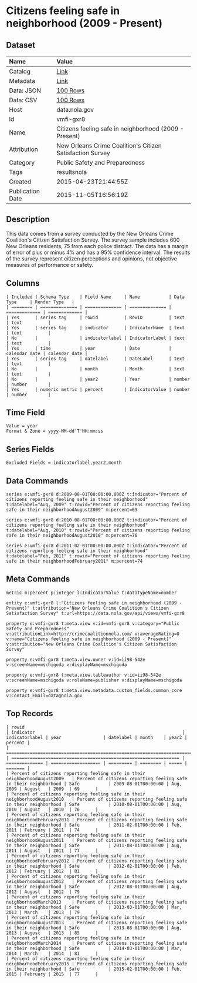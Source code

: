 # Citizens feeling safe in neighborhood (2009 - Present)

## Dataset

| Name | Value |
| :--- | :---- |
| Catalog | [Link](https://catalog.data.gov/dataset/citizens-reporting-confidence-in-nopd-and-feeling-safe-in-their-neighborhood-2009-present) |
| Metadata | [Link](https://data.nola.gov/api/views/vmfi-gxr8) |
| Data: JSON | [100 Rows](https://data.nola.gov/api/views/vmfi-gxr8/rows.json?max_rows=100) |
| Data: CSV | [100 Rows](https://data.nola.gov/api/views/vmfi-gxr8/rows.csv?max_rows=100) |
| Host | data.nola.gov |
| Id | vmfi-gxr8 |
| Name | Citizens feeling safe in neighborhood (2009 - Present) |
| Attribution | New Orleans Crime Coalition's Citizen Satisfaction Survey |
| Category | Public Safety and Preparedness |
| Tags | resultsnola |
| Created | 2015-04-23T21:44:55Z |
| Publication Date | 2015-11-05T16:56:19Z |

## Description

This data comes from a survey conducted by the New Orleans Crime Coalition's Citizen Satisfaction Survey. The survey sample includes 600 New Orleans residents, 75 from each police distract. The data has a margin of error of plus or minus 4% and has a 95% confidence interval. The results of the survey represent citizen perceptions and opinions, not objective measures of performance or safety.

## Columns

```ls
| Included | Schema Type    | Field Name     | Name           | Data Type     | Render Type   |
| ======== | ============== | ============== | ============== | ============= | ============= |
| Yes      | series tag     | rowid          | RowID          | text          | text          |
| Yes      | series tag     | indicator      | IndicatorName  | text          | text          |
| No       |                | indicatorlabel | IndicatorLabel | text          | text          |
| Yes      | time           | year           | Date           | calendar_date | calendar_date |
| Yes      | series tag     | datelabel      | DateLabel      | text          | text          |
| No       |                | month          | Month          | text          | text          |
| No       |                | year2          | Year           | number        | number        |
| Yes      | numeric metric | percent        | IndicatorValue | number        | number        |
```

## Time Field

```ls
Value = year
Format & Zone = yyyy-MM-dd'T'HH:mm:ss
```

## Series Fields

```ls
Excluded Fields = indicatorlabel,year2,month
```

## Data Commands

```ls
series e:vmfi-gxr8 d:2009-08-01T00:00:00.000Z t:indicator="Percent of citizens reporting feeling safe in their neighborhood" t:datelabel="Aug, 2009" t:rowid="Percent of citizens reporting feeling safe in their neighborhoodAugust2009" m:percent=69

series e:vmfi-gxr8 d:2010-08-01T00:00:00.000Z t:indicator="Percent of citizens reporting feeling safe in their neighborhood" t:datelabel="Aug, 2010" t:rowid="Percent of citizens reporting feeling safe in their neighborhoodAugust2010" m:percent=76

series e:vmfi-gxr8 d:2011-02-01T00:00:00.000Z t:indicator="Percent of citizens reporting feeling safe in their neighborhood" t:datelabel="Feb, 2011" t:rowid="Percent of citizens reporting feeling safe in their neighborhoodFebruary2011" m:percent=74
```

## Meta Commands

```ls
metric m:percent p:integer l:IndicatorValue t:dataTypeName=number

entity e:vmfi-gxr8 l:"Citizens feeling safe in neighborhood (2009 - Present)" t:attribution="New Orleans Crime Coalition's Citizen Satisfaction Survey" t:url=https://data.nola.gov/api/views/vmfi-gxr8

property e:vmfi-gxr8 t:meta.view v:id=vmfi-gxr8 v:category="Public Safety and Preparedness" v:attributionLink=http://crimecoalitionnola.com/ v:averageRating=0 v:name="Citizens feeling safe in neighborhood (2009 - Present)" v:attribution="New Orleans Crime Coalition's Citizen Satisfaction Survey"

property e:vmfi-gxr8 t:meta.view.owner v:id=ii98-542e v:screenName=mschigoda v:displayName=mschigoda

property e:vmfi-gxr8 t:meta.view.tableauthor v:id=ii98-542e v:screenName=mschigoda v:roleName=publisher v:displayName=mschigoda

property e:vmfi-gxr8 t:meta.view.metadata.custom_fields.common_core v:Contact_Email=data@nola.gov
```

## Top Records

```ls
| rowid                                                                        | indicator                                                        | indicatorlabel | year                | datelabel | month    | year2 | percent | 
| ============================================================================ | ================================================================ | ============== | =================== | ========= | ======== | ===== | ======= | 
| Percent of citizens reporting feeling safe in their neighborhoodAugust2009   | Percent of citizens reporting feeling safe in their neighborhood | Safe           | 2009-08-01T00:00:00 | Aug, 2009 | August   | 2009  | 69      | 
| Percent of citizens reporting feeling safe in their neighborhoodAugust2010   | Percent of citizens reporting feeling safe in their neighborhood | Safe           | 2010-08-01T00:00:00 | Aug, 2010 | August   | 2010  | 76      | 
| Percent of citizens reporting feeling safe in their neighborhoodFebruary2011 | Percent of citizens reporting feeling safe in their neighborhood | Safe           | 2011-02-01T00:00:00 | Feb, 2011 | February | 2011  | 74      | 
| Percent of citizens reporting feeling safe in their neighborhoodAugust2011   | Percent of citizens reporting feeling safe in their neighborhood | Safe           | 2011-08-01T00:00:00 | Aug, 2011 | August   | 2011  | 77      | 
| Percent of citizens reporting feeling safe in their neighborhoodFebruary2012 | Percent of citizens reporting feeling safe in their neighborhood | Safe           | 2012-02-01T00:00:00 | Feb, 2012 | February | 2012  | 81      | 
| Percent of citizens reporting feeling safe in their neighborhoodAugust2012   | Percent of citizens reporting feeling safe in their neighborhood | Safe           | 2012-08-01T00:00:00 | Aug, 2012 | August   | 2012  | 79      | 
| Percent of citizens reporting feeling safe in their neighborhoodMarch2013    | Percent of citizens reporting feeling safe in their neighborhood | Safe           | 2013-03-01T00:00:00 | Mar, 2013 | March    | 2013  | 79      | 
| Percent of citizens reporting feeling safe in their neighborhoodAugust2013   | Percent of citizens reporting feeling safe in their neighborhood | Safe           | 2013-08-01T00:00:00 | Aug, 2013 | August   | 2013  | 85      | 
| Percent of citizens reporting feeling safe in their neighborhoodMarch2014    | Percent of citizens reporting feeling safe in their neighborhood | Safe           | 2014-03-01T00:00:00 | Mar, 2014 | March    | 2014  | 81      | 
| Percent of citizens reporting feeling safe in their neighborhoodFebruary2015 | Percent of citizens reporting feeling safe in their neighborhood | Safe           | 2015-02-01T00:00:00 | Feb, 2015 | February | 2015  | 77      | 
```